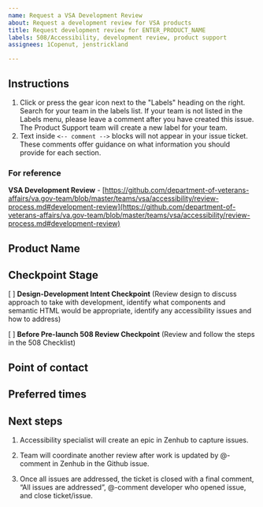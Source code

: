 ```yaml
---
name: Request a VSA Development Review
about: Request a development review for VSA products
title: Request development review for ENTER_PRODUCT_NAME
labels: 508/Accessibility, development review, product support
assignees: 1Copenut, jenstrickland

---
```


## Instructions

1. Click or press the gear icon next to the "Labels" heading on the right. Search for your team in the labels list. If your team is not listed in the Labels menu, please leave a comment after you have created this issue. The Product Support team will create a new label for your team.
2. Text inside `<-- comment -->` blocks will not appear in your issue ticket. These comments offer guidance on what information you should provide for each section.

### For reference

**VSA Development Review** - [https://github.com/department-of-veterans-affairs/va.gov-team/blob/master/teams/vsa/accessibility/review-process.md#development-review](https://github.com/department-of-veterans-affairs/va.gov-team/blob/master/teams/vsa/accessibility/review-process.md#development-review)

## Product Name

<!-- Add your product name on the next line -->

## Checkpoint Stage

[ ] **Design-Development Intent Checkpoint** (Review design to discuss approach to take with development, identify what components and semantic HTML would be appropriate, identify any accessibility issues and how to address)

[ ] **Before Pre-launch 508 Review Checkpoint** (Review and follow the steps in the 508 Checklist)

## Point of contact

<!-- Add your name on the next line -->

## Preferred times

<!-- Include any preferred times or dates on the next line -->

## Next steps

1. Accessibility specialist will create an epic in Zenhub to capture issues.

2. Team will coordinate another review after work is updated by @-comment in Zenhub in the Github issue.

3. Once all issues are addressed, the ticket is closed with a final comment, “All issues are addressed”, @-comment developer who opened issue, and close ticket/issue.
